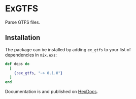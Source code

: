 # ExGTFS

Parse GTFS files.

## Installation

The package can be installed by adding `ex_gtfs`
to your list of dependencies in `mix.exs`:

```elixir
def deps do
  [
    {:ex_gtfs, "~> 0.1.0"}
  ]
end
```

Documentation is and published on [HexDocs](https://hexdocs.pm/ex_gtfs).
